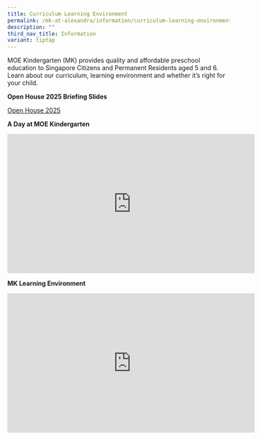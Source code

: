 ```yaml
---
title: Curriculum Learning Environment
permalink: /mk-at-alexandra/information/curriculum-learning-environment/
description: ""
third_nav_title: Information
variant: tiptap
---
```

<p></p>
<p>MOE Kindergarten (MK) provides quality and affordable preschool education
to Singapore Citizens and Permanent Residents aged 5 and 6. Learn about
our curriculum, learning environment and whether it’s right for your child.</p>
<p><strong>Open House 2025 Briefing Slides</strong>
</p>
<p><a href="/files/Open_House_2025.pdf" rel="noopener nofollow" target="_blank">Open House 2025</a>
</p>
<p><strong>A Day at MOE Kindergarten</strong>
</p>
<div class="iframe-wrapper">
<iframe height="315" width="560" allowfullscreen="true" frameborder="0" src="https://www.youtube.com/embed/QXvV21a-TqE?si=ZxQ7JVh7r9b70bam"></iframe>
</div>
<p><strong>MK Learning Environment</strong>
</p>
<div class="iframe-wrapper">
<iframe height="315" width="560" allowfullscreen="true" frameborder="0" src="https://www.youtube.com/embed/1HMvezhdGvA?si=J5CpHPLIgDNAQBlK"></iframe>
</div>
<p></p>